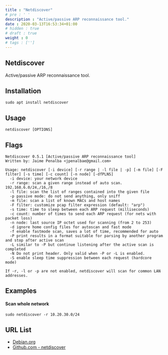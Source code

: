 ```yaml
---
title : "Netdiscover"
# pre : ' '
description : "Active/passive ARP reconnaissance tool."
date : 2020-03-13T16:53:34+01:00
# hidden : true
# draft : true
weight : 0
# tags : ['']
---
```


## Netdiscover

Active/passive ARP reconnaissance tool.

## Installation

```plain
sudo apt install netdiscover
```

## Usage

```plain
netdiscover [OPTIONS]
```

## Flags

```plain
Netdiscover 0.5.1 [Active/passive ARP reconnaissance tool]
Written by: Jaime Penalba <jpenalbae@gmail.com>

Usage: netdiscover [-i device] [-r range | -l file | -p] [-m file] [-F filter] [-s time] [-c count] [-n node] [-dfPLNS]
  -i device: your network device
  -r range: scan a given range instead of auto scan. 192.168.6.0/24,/16,/8
  -l file: scan the list of ranges contained into the given file
  -p passive mode: do not send anything, only sniff
  -m file: scan a list of known MACs and host names
  -F filter: customize pcap filter expression (default: "arp")
  -s time: time to sleep between each ARP request (milliseconds)
  -c count: number of times to send each ARP request (for nets with packet loss)
  -n node: last source IP octet used for scanning (from 2 to 253)
  -d ignore home config files for autoscan and fast mode
  -f enable fastmode scan, saves a lot of time, recommended for auto
  -P print results in a format suitable for parsing by another program and stop after active scan
  -L similar to -P but continue listening after the active scan is completed
  -N Do not print header. Only valid when -P or -L is enabled.
  -S enable sleep time suppression between each request (hardcore mode)

If -r, -l or -p are not enabled, netdiscover will scan for common LAN addresses.
```

## Examples

#### Scan whole network

```plain
sudo netdiscover -r 10.20.30.0/24
```

## URL List

* [Debian.org](https://manpages.debian.org/unstable/netdiscover/netdiscover.8.en.html)
* [Github.com - netdiscover](https://github.com/netdiscover-scanner/netdiscover)

